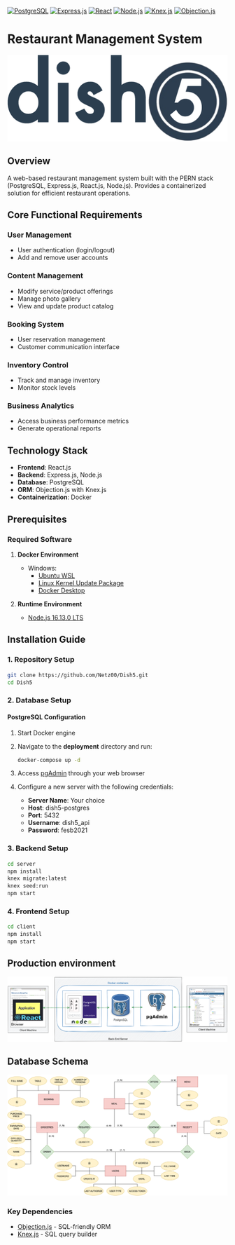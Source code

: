 [![PostgreSQL](https://img.shields.io/badge/PostgreSQL-316192?style=for-the-badge&logo=postgresql&logoColor=white)](https://www.postgresql.org/)
[![Express.js](https://img.shields.io/badge/Express.js-000000?style=for-the-badge&logo=express&logoColor=white)](https://expressjs.com/)
[![React](https://img.shields.io/badge/React-20232A?style=for-the-badge&logo=react&logoColor=61DAFB)](https://reactjs.org/)
[![Node.js](https://img.shields.io/badge/Node.js-339933?style=for-the-badge&logo=nodedotjs&logoColor=white)](https://nodejs.org/)
[![Knex.js](https://img.shields.io/badge/Knex.js-E34F26?style=for-the-badge&logo=Knex.js&logoColor=white)](https://knexjs.org/)
[![Objection.js](https://img.shields.io/badge/Objection.js-7B1FA2?style=for-the-badge&logo=node.js&logoColor=white)](https://vincit.github.io/objection.js/)

# Restaurant Management System

![Logo](documentation/logo.png)

## Overview

A web-based restaurant management system built with the PERN stack (PostgreSQL, Express.js, React.js, Node.js). Provides a containerized solution for efficient restaurant operations.

## Core Functional Requirements

### User Management

- User authentication (login/logout)
- Add and remove user accounts

### Content Management

- Modify service/product offerings
- Manage photo gallery
- View and update product catalog

### Booking System

- User reservation management
- Customer communication interface

### Inventory Control

- Track and manage inventory
- Monitor stock levels

### Business Analytics

- Access business performance metrics
- Generate operational reports

## Technology Stack

- **Frontend**: React.js
- **Backend**: Express.js, Node.js
- **Database**: PostgreSQL
- **ORM**: Objection.js with Knex.js
- **Containerization**: Docker

## Prerequisites

### Required Software

1. **Docker Environment**
    - Windows:
      - [Ubuntu WSL](https://www.microsoft.com/hr-hr/p/ubuntu-1804-lts/9n9tngvndl3q?activetab=pivot:overviewtab)
      - [Linux Kernel Update Package](https://wslstorestorage.blob.core.windows.net/wslblob/wsl_update_x64.msi)
      - [Docker Desktop](https://www.docker.com/get-started)

2. **Runtime Environment**
   - [Node.js 16.13.0 LTS](https://nodejs.org/en/)

## Installation Guide

### 1. Repository Setup

```bash
git clone https://github.com/Netz00/Dish5.git
cd Dish5
```

### 2. Database Setup

#### PostgreSQL Configuration

1. Start Docker engine
2. Navigate to the **deployment** directory and run:

    ```bash
    docker-compose up -d
    ```

3. Access [pgAdmin](http://localhost:5050/) through your web browser
4. Configure a new server with the following credentials:
   - **Server Name**: Your choice
   - **Host**: dish5-postgres
   - **Port**: 5432
   - **Username**: dish5_api
   - **Password**: fesb2021

### 3. Backend Setup

```bash
cd server
npm install
knex migrate:latest
knex seed:run
npm start
```

### 4. Frontend Setup

```bash
cd client
npm install
npm start
```

## Production environment

![Infrastructure Preview](documentation/infrastrure_preview.png)

## Database Schema

![Entity Relationship Diagram](documentation/erd.png)

### Key Dependencies

- [Objection.js](https://vincit.github.io/objection.js/) - SQL-friendly ORM
- [Knex.js](https://knexjs.org/) - SQL query builder
